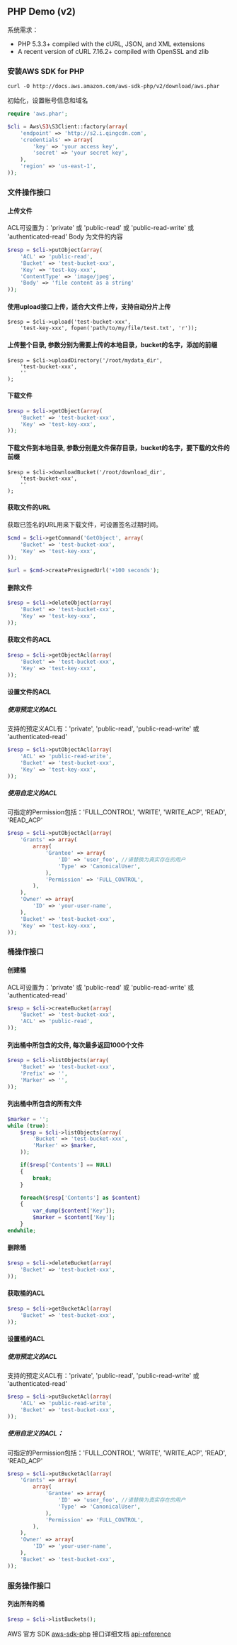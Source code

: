## PHP Demo (v2)

系统需求：

- PHP 5.3.3+ compiled with the cURL, JSON, and XML extensions
- A recent version of cURL 7.16.2+ compiled with OpenSSL and zlib

### 安装AWS SDK for PHP

```
curl -O http://docs.aws.amazon.com/aws-sdk-php/v2/download/aws.phar
```

初始化，设置帐号信息和域名

```php
require 'aws.phar';

$cli = Aws\S3\S3Client::factory(array(
    'endpoint' => 'http://s2.i.qingcdn.com',
    'credentials' => array(
        'key' => 'your access key',
        'secret' => 'your secret key',
    ),
    'region' => 'us-east-1',
));
```


### 文件操作接口

#### 上传文件

ACL可设置为：'private' 或 'public-read' 或 'public-read-write' 或 'authenticated-read'
Body 为文件的内容

```php
$resp = $cli->putObject(array(
    'ACL' => 'public-read',
    'Bucket' => 'test-bucket-xxx',
    'Key' => 'test-key-xxx',
    'ContentType' => 'image/jpeg',
    'Body' => 'file content as a string'
));
```

#### 使用upload接口上传，适合大文件上传，支持自动分片上传

```
$resp = $cli->upload('test-bucket-xxx',
    'test-key-xxx', fopen('path/to/my/file/test.txt', 'r'));
```

#### 上传整个目录, 参数分别为需要上传的本地目录，bucket的名字，添加的前缀

```
$resp = $cli->uploadDirectory('/root/mydata_dir',
    'test-bucket-xxx',
    ''
);
```

#### 下载文件

```php
$resp = $cli->getObject(array(
    'Bucket' => 'test-bucket-xxx',
    'Key' => 'test-key-xxx',
));
```

#### 下载文件到本地目录, 参数分别是文件保存目录，bucket的名字，要下载的文件的前缀

```
$resp = $cli->downloadBucket('/root/download_dir',
    'test-bucket-xxx',
    ''
);
```

#### 获取文件的URL

获取已签名的URL用来下载文件，可设置签名过期时间。

```php
$cmd = $cli->getCommand('GetObject', array(
    'Bucket' => 'test-bucket-xxx',
    'Key' => 'test-key-xxx',
));

$url = $cmd->createPresignedUrl('+100 seconds');
```

#### 删除文件

```php
$resp = $cli->deleteObject(array(
    'Bucket' => 'test-bucket-xxx',
    'Key' => 'test-key-xxx',
));
```

#### 获取文件的ACL

```php
$resp = $cli->getObjectAcl(array(
    'Bucket' => 'test-bucket-xxx',
    'Key' => 'test-key-xxx',
));
```

#### 设置文件的ACL

##### 使用预定义的ACL

支持的预定义ACL有：'private', 'public-read', 'public-read-write' 或 'authenticated-read'

```php
$resp = $cli->putObjectAcl(array(
    'ACL' => 'public-read-write',
    'Bucket' => 'test-bucket-xxx',
    'Key' => 'test-key-xxx',
));
```

##### 使用自定义的ACL

可指定的Permission包括：'FULL_CONTROL', 'WRITE', 'WRITE_ACP', 'READ', 'READ_ACP'

```php
$resp = $cli->putObjectAcl(array(
    'Grants' => array(
        array(
            'Grantee' => array(
                'ID' => 'user_foo', //请替换为真实存在的用户
                'Type' => 'CanonicalUser',
            ),
            'Permission' => 'FULL_CONTROL',
        ),
    ),
    'Owner' => array(
        'ID' => 'your-user-name',
    ),
    'Bucket' => 'test-bucket-xxx',
    'Key' => 'test-key-xxx',
));
```


### 桶操作接口

#### 创建桶

ACL可设置为：'private' 或 'public-read' 或 'public-read-write' 或 'authenticated-read'

```php
$resp = $cli->createBucket(array(
    'Bucket' => 'test-bucket-xxx',
    'ACL' => 'public-read',
));
```

#### 列出桶中所包含的文件, 每次最多返回1000个文件

```php
$resp = $cli->listObjects(array(
    'Bucket' => 'test-bucket-xxx',
    'Prefix' => '',
    'Marker' => '',
));
```

#### 列出桶中所包含的所有文件

```php
$marker = '';
while (true):
    $resp = $cli->listObjects(array(
        'Bucket' => 'test-bucket-xxx',
        'Marker' => $marker,
    ));

    if($resp['Contents'] == NULL)
    {
        break;
    }

    foreach($resp['Contents'] as $content)
    {
        var_dump($content['Key']);
        $marker = $content['Key'];
    }
endwhile;
```

#### 删除桶

```php
$resp = $cli->deleteBucket(array(
    'Bucket' => 'test-bucket-xxx',
));
```

#### 获取桶的ACL

```php
$resp = $cli->getBucketAcl(array(
    'Bucket' => 'test-bucket-xxx',
));
```

#### 设置桶的ACL

##### 使用预定义的ACL

支持的预定义ACL有：'private', 'public-read', 'public-read-write' 或 'authenticated-read'

```php
$resp = $cli->putBucketAcl(array(
    'ACL' => 'public-read-write',
    'Bucket' => 'test-bucket-xxx',
));
```

##### 使用自定义的ACL：

可指定的Permission包括：'FULL_CONTROL', 'WRITE', 'WRITE_ACP', 'READ', 'READ_ACP'

```php
$resp = $cli->putBucketAcl(array(
    'Grants' => array(
        array(
            'Grantee' => array(
                'ID' => 'user_foo', //请替换为真实存在的用户
                'Type' => 'CanonicalUser',
            ),
            'Permission' => 'FULL_CONTROL',
        ),
    ),
    'Owner' => array(
        'ID' => 'your-user-name',
    ),
    'Bucket' => 'test-bucket-xxx',
));
```


### 服务操作接口

#### 列出所有的桶

```php
$resp = $cli->listBuckets();
```

AWS 官方 SDK [aws-sdk-php](https://aws.amazon.com/sdk-for-php/)
接口详细文档 [api-reference](http://docs.aws.amazon.com/aws-sdk-php/v2/api/class-Aws.S3.S3Client.html)

